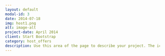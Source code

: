 ```yaml
---
layout: default
modal-id: 3
date: 2014-07-18
img: host1.png
alt: image-alt
project-date: April 2014
client: Start Bootstrap
category: host_offers
description: Use this area of the page to describe your project. The icon above is part of a free icon set by <a href="https://sellfy.com/p/8Q9P/jV3VZ/">Flat Icons</a>. On their website, you can download their free set with 16 icons, or you can purchase the entire set with 146 icons for only $12!
---
```

